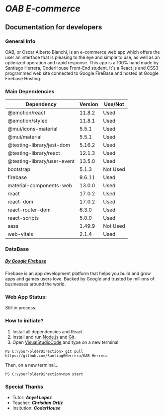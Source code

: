 # *OAB E-commerce*
## Documentation for developers
### General Info
OAB, or Oscar Alberto Bianchi, is an e-commerce web app which offers the user an interface that is pleasing to the eye and simple to use, as well as an optimized operation and rapid response. This app is a 100% hand made by Santiago Herrera, CoderHouse Front-End student. It´s a React.js and CSS3 programmed web site connected to Google FireBase and hosted at Google Firebase Hosting.

### Main Dependencies
| Dependency | Version | Use/Not |
|---|---|---|
| @emotion/react | 11.8.2 | Used |
| @emotion/styled | 11.8.1 | Used |
| @mui/icons-material | 5.5.1 | Used |
| @mui/material | 5.5.1 | Used |
| @testing-library/jest-dom | 5.16.2 | Used |
| @testing-library/react | 12.1.3 | Used |
| @testing-library/user-event | 13.5.0 | Used |
| bootstrap | 5.1.3 | Not Used |
| firebase | 9.6.11 | Used |
| material-components-web | 13.0.0 | Used |
| react | 17.0.2 | Used |
| react-dom | 17.0.2 | Used |
| react-router-dom | 6.3.0 |  Used |
| react-scripts | 5.0.0 | Used |
| sass | 1.49.9 | Not Used |
| web-vitals| 2.1.4 | Used |

### DataBase
##### *[By Google Firebase](https://firebase.google.com/?hl=es-419&gclid=Cj0KCQjwsdiTBhD5ARIsAIpW8CKOs12xLfWTHHZpX_QNoCgrNq_3L9DATS2I2zktj5Q87aNOUi0Qj_YaAn_kEALw_wcB&gclsrc=aw.ds)*
Firebase is an app development platform that helps you build and grow apps and games users love. Backed by Google and trusted by millions of businesses around the world.

### Web App Status:
Still in process.

### How to initiate?
1. Install all dependencies and React.
1. Install and run [Node.js](https://nodejs.org/en/) and [Git](https://git-scm.com/).
1. Open [VisualStudioCode](https://code.visualstudio.com/) and type on a new terminal:
  ```
  PS C:\yourFolderDirection> git pull https://github.com/Santiag0Herrera/OAB-Herrera
  ```
  Then, on a new terminal...
  ```
  PS C:\yourFolderDirection>npm start
  ```

### Special Thanks
- Tutor: ***Anyel Lopez***
- Teacher: ***Christian Ortiz***
- Insitution: ***CoderHouse***
